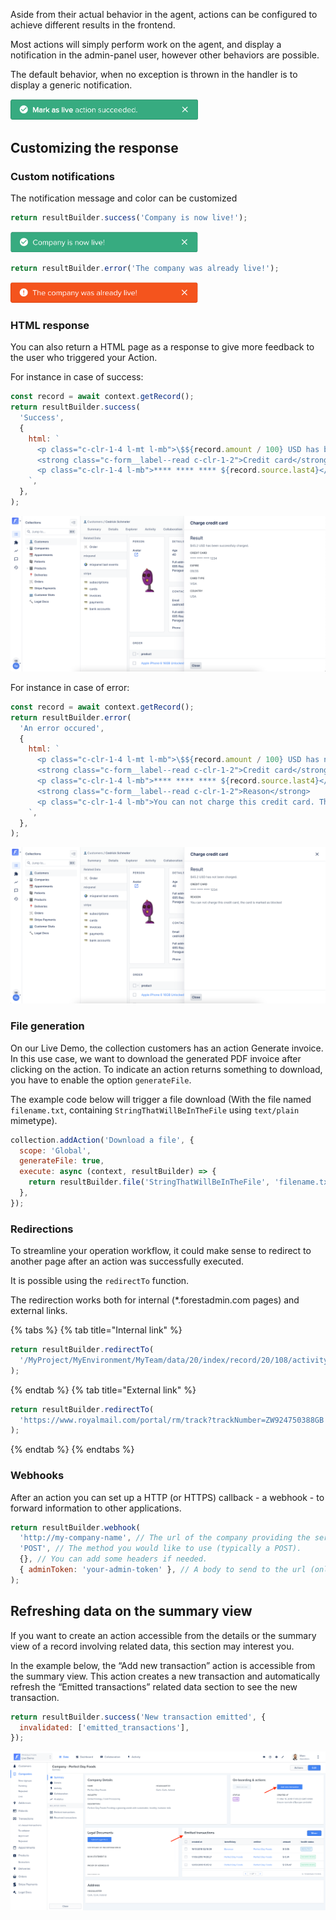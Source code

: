 Aside from their actual behavior in the agent, actions can be configured to achieve different results in the frontend.

Most actions will simply perform work on the agent, and display a notification in the admin-panel user, however other behaviors are possible.

The default behavior, when no exception is thrown in the handler is to display a generic notification.

<img src="../../assets/actions-default-success-response.png" width="300">

## Customizing the response

### Custom notifications

The notification message and color can be customized

```javascript
return resultBuilder.success('Company is now live!');
```

<img src="../../assets/actions-custom-success-response.png" width="300">

```javascript
return resultBuilder.error('The company was already live!');
```

<img src="../../assets/actions-custom-error-response.png" width="300">

### HTML response

You can also return a HTML page as a response to give more feedback to the user who triggered your Action.

For instance in case of success:

```javascript
const record = await context.getRecord();
return resultBuilder.success(
  'Success',
  { 
    html: `
      <p class="c-clr-1-4 l-mt l-mb">\$${record.amount / 100} USD has been successfuly charged.</p>
      <strong class="c-form__label--read c-clr-1-2">Credit card</strong>
      <p class="c-clr-1-4 l-mb">**** **** **** ${record.source.last4}</p>
    `,
  },
);
```

![](../../assets/actions-html-response-success.png)

For instance in case of error:

```javascript
const record = await context.getRecord();
return resultBuilder.error(
  'An error occured',
  {
    html: `
      <p class="c-clr-1-4 l-mt l-mb">\$${record.amount / 100} USD has not been charged.</p>
      <strong class="c-form__label--read c-clr-1-2">Credit card</strong>
      <p class="c-clr-1-4 l-mb">**** **** **** ${record.source.last4}</p>
      <strong class="c-form__label--read c-clr-1-2">Reason</strong>
      <p class="c-clr-1-4 l-mb">You can not charge this credit card. The card is marked as blocked</p>
    `,
  },
);
```

![](../../assets/actions-html-response-error.png)

### File generation

On our Live Demo, the collection customers has an action Generate invoice. In this use case, we want to download the generated PDF invoice after clicking on the action. To indicate an action returns something to download, you have to enable the option `generateFile`.

The example code below will trigger a file download (With the file named `filename.txt`, containing `StringThatWillBeInTheFile` using `text/plain` mimetype).

```javascript
collection.addAction('Download a file', {
  scope: 'Global',
  generateFile: true,
  execute: async (context, resultBuilder) => {
    return resultBuilder.file('StringThatWillBeInTheFile', 'filename.txt', 'text/plain');
  },
});
```

### Redirections

To streamline your operation workflow, it could make sense to redirect to another page after an action was successfully executed.

It is possible using the `redirectTo` function.

The redirection works both for internal (\*.forestadmin.com pages) and external links.

{% tabs %} {% tab title="Internal link" %}

```javascript
return resultBuilder.redirectTo(
  '/MyProject/MyEnvironment/MyTeam/data/20/index/record/20/108/activity',
);
```

{% endtab %} {% tab title="External link" %}

```javascript
return resultBuilder.redirectTo(
  'https://www.royalmail.com/portal/rm/track?trackNumber=ZW924750388GB',
);
```

{% endtab %} {% endtabs %}

### Webhooks

After an action you can set up a HTTP (or HTTPS) callback - a webhook - to forward information to other applications.

```javascript
return resultBuilder.webhook(
  'http://my-company-name', // The url of the company providing the service.
  'POST', // The method you would like to use (typically a POST).
  {}, // You can add some headers if needed.
  { adminToken: 'your-admin-token' }, // A body to send to the url (only JSON supported).
);
```

## Refreshing data on the summary view

If you want to create an action accessible from the details or the summary view of a record involving related data, this section may interest you.

In the example below, the “Add new transaction” action is accessible from the summary view. This action creates a new transaction and automatically refresh the “Emitted transactions” related data section to see the new transaction.

```javascript
return resultBuilder.success('New transaction emitted', {
  invalidated: ['emitted_transactions'],
});
```

![](../../assets/actions-refresh-related.png)
